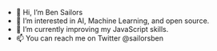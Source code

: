 - 👋 Hi, I’m Ben Sailors
- 👀 I’m interested in AI, Machine Learning, and open source.
- 🌱 I’m currently improving my JavaScript skills.
- 📫 You can reach me on Twitter @sailorsben

<!---
sailorsben/sailorsben is a ✨ special ✨ repository because its `README.md` (this file) appears on your GitHub profile.
You can click the Preview link to take a look at your changes.
--->
